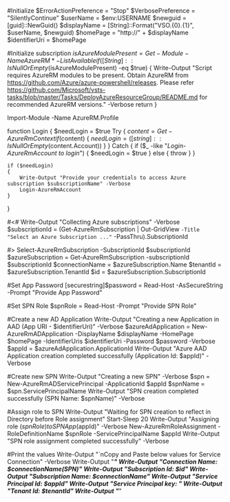 #Initialize
$ErrorActionPreference = "Stop"
$VerbosePreference = "SilentlyContinue"
$userName = $env:USERNAME
$newguid = [guid]::NewGuid()
$displayName = [String]::Format("VSO.{0}.{1}", $userName, $newguid)
$homePage = "http://" + $displayName
$identifierUri = $homePage


#Initialize subscription
$isAzureModulePresent = Get-Module -Name AzureRM* -ListAvailable
if ([String]::IsNullOrEmpty($isAzureModulePresent) -eq $true)
{
    Write-Output "Script requires AzureRM modules to be present. Obtain AzureRM from https://github.com/Azure/azure-powershell/releases. Please refer https://github.com/Microsoft/vsts-tasks/blob/master/Tasks/DeployAzureResourceGroup/README.md for recommended AzureRM versions." -Verbose
    return
}

Import-Module -Name AzureRM.Profile

function Login
{
    $needLogin = $true
    Try 
    {
        $content = Get-AzureRmContext
        if ($content) 
        {
            $needLogin = ([string]::IsNullOrEmpty($content.Account))
        } 
    } 
    Catch 
    {
        if ($_ -like "*Login-AzureRmAccount to login*") 
        {
            $needLogin = $true
        } 
        else 
        {
            throw
        }
    }

    if ($needLogin)
    {
        Write-Output "Provide your credentials to access Azure subscription $subscriptionName" -Verbose
        Login-AzureRmAccount
    }
}

#<#
Write-Output "Collecting Azure subscriptions" -Verbose
$subscriptionId = 
    (Get-AzureRmSubscription |
     Out-GridView `
        -Title "Select an Azure Subscription ..." `
        -PassThru).SubscriptionId

#>
Select-AzureRmSubscription -SubscriptionId $subscriptionId
$azureSubscription = Get-AzureRmSubscription -subscriptionId $subscriptionId
$connectionName = $azureSubscription.Name
$tenantId = $azureSubscription.TenantId
$id = $azureSubscription.SubscriptionId

#Set App Password
[securestring]$password = Read-Host -AsSecureString -Prompt "Provide App Password"

#Set SPN Role
$spnRole = Read-Host -Prompt "Provide SPN Role"

#Create a new AD Application
Write-Output "Creating a new Application in AAD (App URI - $identifierUri)" -Verbose
$azureAdApplication = New-AzureRmADApplication -DisplayName $displayName -HomePage $homePage -IdentifierUris $identifierUri -Password $password -Verbose
$appId = $azureAdApplication.ApplicationId
Write-Output "Azure AAD Application creation completed successfully (Application Id: $appId)" -Verbose


#Create new SPN
Write-Output "Creating a new SPN" -Verbose
$spn = New-AzureRmADServicePrincipal -ApplicationId $appId
$spnName = $spn.ServicePrincipalName
Write-Output "SPN creation completed successfully (SPN Name: $spnName)" -Verbose


#Assign role to SPN
Write-Output "Waiting for SPN creation to reflect in Directory before Role assignment"
Start-Sleep 20
Write-Output "Assigning role ($spnRole) to SPN App ($appId)" -Verbose
New-AzureRmRoleAssignment -RoleDefinitionName $spnRole -ServicePrincipalName $appId
Write-Output "SPN role assignment completed successfully" -Verbose


#Print the values
Write-Output "`nCopy and Paste below values for Service Connection" -Verbose
Write-Output "***************************************************************************"
Write-Output "Connection Name: $connectionName(SPN)"
Write-Output "Subscription Id: $id"
Write-Output "Subscription Name: $connectionName"
Write-Output "Service Principal Id: $appId"
Write-Output "Service Principal key: <Password that you typed in>"
Write-Output "Tenant Id: $tenantId"
Write-Output "***************************************************************************"
